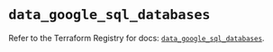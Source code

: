 # `data_google_sql_databases`

Refer to the Terraform Registry for docs: [`data_google_sql_databases`](https://registry.terraform.io/providers/hashicorp/google/6.19.0/docs/data-sources/sql_databases).
